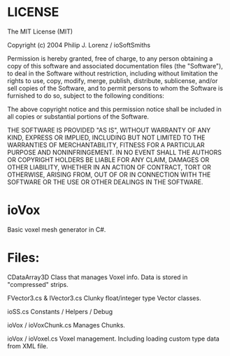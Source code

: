LICENSE
=====

The MIT License (MIT)

Copyright (c) 2004 Philip J. Lorenz / ioSoftSmiths

Permission is hereby granted, free of charge, to any person obtaining a copy
of this software and associated documentation files (the "Software"), to deal
in the Software without restriction, including without limitation the rights
to use, copy, modify, merge, publish, distribute, sublicense, and/or sell
copies of the Software, and to permit persons to whom the Software is
furnished to do so, subject to the following conditions:

The above copyright notice and this permission notice shall be included in all
copies or substantial portions of the Software.

THE SOFTWARE IS PROVIDED "AS IS", WITHOUT WARRANTY OF ANY KIND, EXPRESS OR
IMPLIED, INCLUDING BUT NOT LIMITED TO THE WARRANTIES OF MERCHANTABILITY,
FITNESS FOR A PARTICULAR PURPOSE AND NONINFRINGEMENT. IN NO EVENT SHALL THE
AUTHORS OR COPYRIGHT HOLDERS BE LIABLE FOR ANY CLAIM, DAMAGES OR OTHER
LIABILITY, WHETHER IN AN ACTION OF CONTRACT, TORT OR OTHERWISE, ARISING FROM,
OUT OF OR IN CONNECTION WITH THE SOFTWARE OR THE USE OR OTHER DEALINGS IN THE
SOFTWARE.


   
   
ioVox
=====

Basic voxel mesh generator in C#.



Files:
=====

CDataArray3D
Class that manages Voxel info.  Data is stored in "compressed" strips.


FVector3.cs & IVector3.cs
Clunky float/integer type Vector classes.


ioSS.cs
Constants / Helpers / Debug


ioVox / ioVoxChunk.cs
Manages Chunks.


ioVox / ioVoxel.cs
Voxel management.  Including loading custom type data from XML file.





